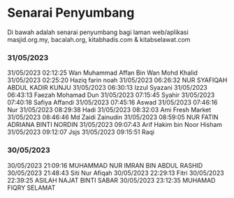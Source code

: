 # Senarai Penyumbang

Di bawah adalah senarai penyumbang bagi laman web/aplikasi masjid.org.my, bacalah.org, kitabhadis.com & kitabselawat.com


### 31/05/2023
31/05/2023 02:12:25 Wan Muhammad Affan Bin Wan Mohd Khalid 
31/05/2023 02:25:20 Haziq farin noah 
31/05/2023 06:26:32 NUR SYAFIQAH ABDUL KADIR KUNJU 
31/05/2023 06:30:13 Izzul Syazani
31/05/2023 06:43:13 Faezah Mohamad Dun
31/05/2023 07:15:45 Syahir
31/05/2023 07:40:18 Safiya Affandi
31/05/2023 07:45:16 Aswad
31/05/2023 07:46:16 Nur
31/05/2023 08:29:38 Hadi
31/05/2023 08:32:03 Ami Fresh Market
31/05/2023 08:46:46 Md Zaidi Zainudin
31/05/2023 08:59:05 NUR FATIN ADRIANA BINTI NORDIN
31/05/2023 09:07:43 Arif Hakim bin Noor Hisham
31/05/2023 09:12:07 Jsjs
31/05/2023 09:15:51 Raqi

### 30/05/2023
30/05/2023 21:09:16 MUHAMMAD NUR IMRAN BIN ABDUL RASHID
30/05/2023 21:48:43 Siti Nur Afiqah
30/05/2023 22:29:13 Fitri
30/05/2023 22:39:25 ASILAH NAJAT BINTI SABAR
30/05/2023 23:12:35 MUHAMAD FIQRY SELAMAT
